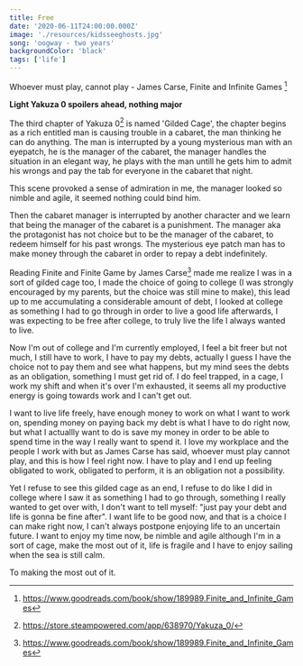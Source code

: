 ```yaml
---
title: Free
date: '2020-06-11T24:00:00.000Z'
image: './resources/kidsseeghosts.jpg'
song: 'oogway - two years'
backgroundColor: 'black'
tags: ['life']
---
```


Whoever must play, cannot play - James Carse, Finite and Infinite Games [^1]

**Light Yakuza 0 spoilers ahead, nothing major**

The third chapter of Yakuza 0[^2] is named 'Gilded Cage', the chapter begins as a rich entitled man is causing
trouble in a cabaret, the man thinking he can do anything. The man is interrupted by a young mysterious
man with an eyepatch, he is the manager of the cabaret, the manager handles the situation in an elegant way, he
plays with the man untill he gets him to admit his wrongs and pay the tab for everyone in the cabaret
that night.

This scene provoked a sense of admiration in me, the manager looked so nimble and agile, it seemed nothing
could bind him.

Then the cabaret manager is interrupted by another character and we learn that being the manager of the cabaret is a punishment.
The manager aka the protagonist has not choice but to be the manager of the cabaret, to redeem himself for his past wrongs. The mysterious
eye patch man has to make money through the cabaret in order to repay a debt indefinitely.

Reading Finite and Finite Game by James Carse[^1] made me realize I was in a sort of gilded cage too, I made
the choice of going to college (I was strongly encouraged by my parents, but the choice was still mine to make),
this lead up to me accumulating a considerable amount of debt, I looked at college as something I had to go through
in order to live a good life afterwards, I was expecting to be free after college, to truly live the life I always
wanted to live.

Now I'm out of college and I'm currently employed, I feel a bit freer but not much, I still have to work, I have to pay
my debts, actually I guess I have the choice not to pay them and see what happens, but my mind sees the debts as
an obligation, something I must get rid of. I do feel trapped, in a cage, I work my shift and when it's over I'm exhausted, it seems all my productive
energy is going towards work and I can't get out.

I want to live life freely, have enough money to work on what I want to work on, spending money on paying back my debt is what
I have to do right now, but what I actuallly want to do is save my money in order to be able to spend time in the
way I really want to spend it. I love my workplace and the people I work with but as James Carse has said, whoever
must play cannot play, and this is how I feel right now. I have to play and I end up feeling obligated to work,
obligated to perform, it is an obligation not a possibility.

Yet I refuse to see this gilded cage as an end, I refuse to do like I did in college where I saw it as something
I had to go through, something I really wanted to get over with, I don't want to tell myself: "just pay your debt and life is gonna be
fine after". I want life to be good now, and that is a choice I can make right now, I can't always postpone enjoying life to an uncertain future.
I want to enjoy my time now, be nimble and agile although I'm in a sort of cage,
make the most out of it, life is fragile and I have to enjoy sailing when the sea is still calm.

To making the most out of it.

[^1]: https://www.goodreads.com/book/show/189989.Finite_and_Infinite_Games
[^2]: https://store.steampowered.com/app/638970/Yakuza_0/
